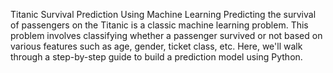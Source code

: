 Titanic Survival Prediction Using Machine Learning
Predicting the survival of passengers on the Titanic is a classic machine learning problem. This problem involves classifying whether a passenger survived or not based on various features such as age, gender, ticket class, etc. Here, we'll walk through a step-by-step guide to build a prediction model using Python.
